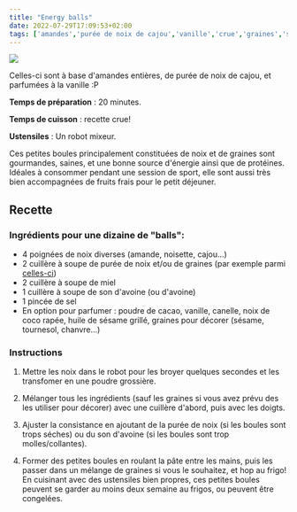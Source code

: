```yaml
---
title: "Energy balls"
date: 2022-07-29T17:09:53+02:00
tags: ['amandes','purée de noix de cajou','vanille','crue','graines','sport','energy ball','petit dejeuner','végétarien','vegan','noisettes','fruits secs','miel','son avoine','cacao','canelle','coco rapée','huile de sésame','tournesol','chanvre','boules','énergie','congeler','conserver']
---
```



![](/pictures/energy_balls.jpeg)

Celles-ci sont à base d'amandes entières, de purée de noix de cajou, et parfumées à la vanille :P

**Temps de préparation** : 20 minutes.

**Temps de cuisson** : recette crue!

**Ustensiles** : Un robot mixeur.

Ces petites boules principalement constituées de noix et de graines sont gourmandes, saines, et une bonne source d'énergie ainsi que de protéines. Idéales à consommer pendant une session de sport, elle sont aussi très bien accompagnées de fruits frais pour le petit déjeuner.

## Recette

### Ingrédients pour une dizaine de "balls":

- 4 poignées de noix diverses (amande, noisette, cajou...)
- 2 cuillère à soupe de purée de noix et/ou de graines (par exemple parmi <a href="https://www.greenweez.com/purees-de-fruits-secs-c1185">celles-ci</a>)
- 2 cuillère à soupe de miel
- 1 cuillère à soupe de son d'avoine (ou d'avoine)
- 1 pincée de sel
- En option pour parfumer : poudre de cacao, vanille, canelle, noix de coco rapée, huile de sésame grillé, graines pour décorer (sésame, tournesol, chanvre...)

### Instructions

1. Mettre les noix dans le robot pour les broyer quelques secondes et les transfomer en une poudre grossière.

2. Mélanger tous les ingrédients (sauf les graines si vous avez prévu des les utiliser pour décorer) avec une cuillère d'abord, puis avec les doigts.

2. Ajuster la consistance en ajoutant de la purée de noix (si les boules sont trops séches) ou du son d'avoine (si les boules sont trop molles/collantes).

3. Former des petites boules en roulant la pâte entre les mains, puis les passer dans un mélange de graines si vous le souhaitez, et hop au frigo!
En cuisinant avec des ustensiles bien propres, ces petites boules peuvent se garder au moins deux semaine au frigos, ou peuvent être congelées.





